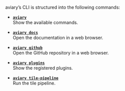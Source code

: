 <style>
  .md-sidebar--secondary { visibility: hidden }
</style>

aviary’s CLI is structured into the following commands:

<div class="grid cards" markdown>

-   [**`aviary`**][**aviary**]<br>
    Show the available commands.

-   [**`aviary docs`**][**aviary docs**]<br>
    Open the documentation in a web browser.

-   [**`aviary github`**][**aviary github**]<br>
    Open the GitHub repository in a web browser.

-   [**`aviary plugins`**][**aviary plugins**]<br>
    Show the registered plugins.

-   [**`aviary tile-pipeline`**][**aviary tile-pipeline**]<br>
    Run the tile pipeline.

</div>

  [**aviary**]: aviary.md
  [**aviary docs**]: aviary_docs.md
  [**aviary github**]: aviary_github.md
  [**aviary plugins**]: aviary_plugins.md
  [**aviary tile-pipeline**]: aviary_tile_pipeline.md
